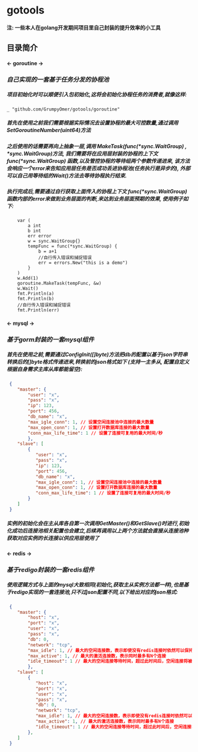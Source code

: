 # gotools
#### 注: 一些本人在golang开发期间项目里自己封装的提升效率的小工具
## 目录简介
#### <- goroutine ->
### *自己实现的一套基于任务分发的协程池*
##### 项目初始化时可以顺便引入包初始化,这将会初始化协程任务的消费者,就像这样: 
    _ "github.com/GrumpyOmer/gotools/goroutine"
##### 首先在使用之前我们需要根据实际情况去设置协程的最大可控数量,通过调用SetGoroutineNumber(uint64)方法
##### 之后使用的话需要再向上抽象一层,调用 MakeTask(func(*sync.WaitGroup) , *sync.WaitGroup)方法, 我们需要将在应用层封装的协程的上下文 func(*sync.WaitGroup) 函数,以及管控协程的等待组两个参数传递进来, 该方法会响应一个error来告知应用层任务是否成功丢进协程池(任务执行是异步的), 外部可以自己用等待组的Wait()方法去等待协程执行结束.
##### 执行完成后,需要通过自行获取上面传入的协程上下文 func(*sync.WaitGroup) 函数内部的error来做到业务层面的判断,来达到业务层面预期的效果, 使用例子如下:
```
    var (
        a int
        b int
        err error
        w = sync.WaitGroup{}
        tempFunc = func(*sync.WaitGroup) {
            b = a+1
            //自行传入错误和捕捉错误
            err = errors.New("this is a demo")
        }
    )
    w.Add(1)
    goroutine.MakeTask(tempFunc, &w)
    w.Wait()
    fmt.Println(a)
    fmt.Println(b)
    //自行传入错误和捕捉错误
    fmt.Println(err)
```

#### <- mysql ->
### *基于gorm封装的一套mysql组件*
##### 首先在使用之前,需要通过ConfigInit([]byte)方法把db的配置以基于json字符串转换后的[]byte格式传递进来,转换前的json格式如下 (支持一主多从, 配置自定义根据自身需求主库从库都能留空):
```json
 {
    "master": {
        "user": "x",
        "pass": "x",
        "ip": 123,
        "port": 456,
        "db_name": "x",
        "max_igle_conn": 1, // 设置空闲连接池中连接的最大数量
        "max_open_conn": 1, // 设置打开数据库连接的最大数量
        "conn_max_life_time": 1 // 设置了连接可复用的最大时间/秒
        },
    "slave": [
        {
           "user": "x",
           "pass": "x",
           "ip": 123,
           "port": 456,
           "db_name": "x",
           "max_igle_conn": 1, // 设置空闲连接池中连接的最大数量
           "max_open_conn": 1, // 设置打开数据库连接的最大数量
           "conn_max_life_time": 1 // 设置了连接可复用的最大时间/秒
        }
    ]
 }
```
##### 实例的初始化会在主从库各自第一次调用GetMaster()和GetSlave()时进行,初始化成功后连接池相关配置也会建立,后续再调用以上两个方法就会直接从连接池种获取对应实例的长连接以供应用层使用了

#### <- redis ->
### *基于redigo封装的一套redis组件*
##### 使用逻辑方式与上面的mysql大致相同(初始化,获取主从实例方法都一样),也是基于redigo实现的一套连接池,只不过json配置不同,以下给出对应的json格式:
```json
 {
    "master": {
        "host": "x",
        "port": "x",
        "user": "x",
        "pass": "x",
        "db": 0,
        "network": "tcp",
        "max_idle": 1, // 最大的空闲连接数，表示即使没有redis连接时依然可以保持N个空闲的连接，而不被清除，随时处于待命状态。
        "max_active": 1, // 最大的激活连接数，表示同时最多有N个连接
        "idle_timeout": 1 // 最大的空闲连接等待时间，超过此时间后，空闲连接将被关闭 / 秒
        },
    "slave": [
        {
           "host": "x",
           "port": "x",
           "user": "x",
           "pass": "x",
           "db": 0,
           "network": "tcp",
           "max_idle": 1, // 最大的空闲连接数，表示即使没有redis连接时依然可以保持N个空闲的连接，而不被清除，随时处于待命状态。
           "max_active": 1, // 最大的激活连接数，表示同时最多有N个连接
           "idle_timeout": 1 // 最大的空闲连接等待时间，超过此时间后，空闲连接将被关闭 / 秒
        },
    ]
 }
```